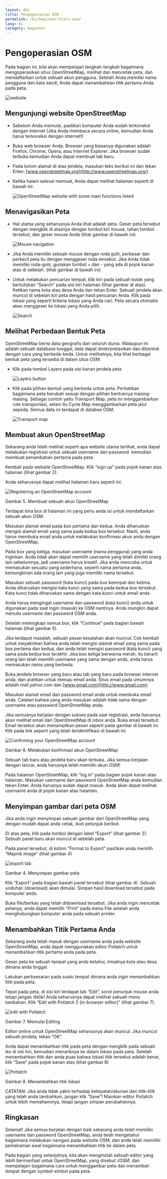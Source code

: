 ```yaml
---
layout: doc
title: Pengoperasian OSM
permalink: /bi/beginner/start-osm/
lang: bi
category: beginner
---
```


Pengoperasian OSM
=================

Pada bagian ini, kita akan mempelajari langkah-langkah bagaimana
mengoperasikan situs OpenStreetMap, melihat dan mencetak peta,
dan mendaftarkan untuk sebuah akun pengguna. Setelah Anda memiliki
nama pengguna dan kata sandi, Anda dapat menambahkan titik pertama Anda pada peta.

![website][]

Mengunjungi website OpenStreetMap
---------------------------------
-   Sebelum Anda memulai, pastikan komputer Anda sudah terkoneksi dengan internet
	(Jika Anda membaca secara online, kemudian Anda harus terkoneksi dengan internet!) 
-   Buka web browser Anda.  Browser yang biasanya digunakan adalah Firefox, Chrome, Opera, atau Internet
    Explorer. Jika browser sudah terbuka kemudian Anda dapat membuat tab baru. 
-   Pada kolom alamat di atas jendela, masukan teks berikut ini dan tekan Enter:
    [www.openstreetmap.org](http://www.openstreetmap.org/)
-   Ketika halam selesai memuat, Anda dapat melihat halaman seperti di bawah ini: 

    ![OpenStreetMap website with some main functions listed][]

Menavigasikan Peta
------------------

-	Hal utama yang seharusnya Anda lihat adalah peta. Geser peta tersebut dengan
	mengklik di atasnya dengan tombol kiri mouse, tahan tombol
	tersebut, dan geser mouse Anda (lihat gambar di bawah ini)

	![Mouse navigation][]
	
-	Jika Anda memiliki sebuah mouse dengan roda gulir, perbesar dan perkecil peta itu
	dengan menggeser roda tersebut. Jika Anda tidak memiliki roda-gulir, gunakan tombol + dan - 
	yang ada di pojok kanan atas di sebelah. (lihat gambar di bawah ini)
-	Untuk melakukan pencarian tempat, klik kiri pada sebuah kotak yang bertuliskan “Search” 
	pada sisi kiri halaman (lihat gambar di atas). Ketikan nama kota atau desa Anda dan tekan Enter.
	Sebuah jendela akan muncul di sebelah kiri peta dengan hasil pencarian Anda. Klik pada lokasi 
	yang seperti kriteria lokasi yang Anda cari. Peta secara otomatis akan menggeser ke lokasi yang Anda pilih. 
	
	![Search][]

Melihat Perbedaan Bentuk Peta
-----------------------------
OpenStreetMap berisi data geografis dari seluruh dunia. Walaupun ini adalah sebuah database tunggal, 
data dapat dinterpretasikan dan dibentuk dengan cara yang berbeda-beda. Untuk melihatnya, kita lihat
berbagai bentuk peta yang tersedia di dalam situs OSM.

-   Klik pada tombol Layers pada sisi kanan jendela peta

    ![Layers button][]

-   Klik pada pilihan bentuk yang berbeda untuk peta. Perhatikan bagaimana peta berubah sesuai dengan 
	pilihan bentuknya masing-masing. Sebagai contoh yaitu Transport Map, peta ini menggambarkan
	rute transportasi, selain itu Cycle Map menggambarkan peta jalur sepeda. Semua data ini terdapat di 
	databse OSM.

    ![Transport map][]
	
Membuat akun OpenStreetMap
--------------------------

Sekarang anda telah melihat seperti apa website utama terlihat, anda
dapat melakukan registrasi untuk sebuah username dan password  kemudian
membuat penambahan pertama pada peta.

Kembali pada website OpenStreetMap. Klik “sign up” pada pojok kanan atas
halaman (lihat gambar 2).

Anda seharusnya dapat melihat halaman baru seperti ini:

![Registering an OpenStreetMap account][]

Gambar 5. Membuat sebuah akun OpenStreetMap

Terdapat lima box di halaman ini yang perlu anda isi untuk mendaftarkan
sebuah akun OSM.

Masukan alamat email pada box pertama dan kedua. Anda diharuskan mengisi
alamat email yang sama pada kedua box tersebut. Nanti, anda harus
membuka email anda untuk melakukan konfirmasi akun anda dengan
OpenStreetMap.

Pada box yang ketiga, masukan username (nama pengguna) yang anda
inginkan. Anda tidak akan dapat memilih username yang telah dimiliki
orang lain sebelumnya, jadi username harus kreatif. Jika anda mencoba
untuk memasukan sesuatu yang sederhana, seperti nama pertama anda,
kemungkinan ada orang lain yang juga memiliki nama tersebut.

Masukan sebuah password (kata kunci) pada box keempat dan kelima. Anda
diharuskan mengisi kata kunci yang sama pada kedua box tersebut. Kata
kunci tidak diharuskan sama dengan kata kunci untuk email anda.

Anda harus mengingat username dan password (kata kunci) anda untuk
digunakan pada saat login (masuk) ke OSM nantinya. Anda mungkin dapat
menulis username dan password OSM anda.

Setelah melengkapi semua box, klik “Continue” pada bagian bawah halaman
(lihat gambar 5).

Jika terdapat masalah, sebuah pesan kesalahan akan muncul. Cek kembali
untuk meyakinkan bahwa anda telah mengisi alamat email yang sama pada
box pertama dan kedua, dan anda telah mengisi password (kata kunci) yang
sama pada kedua box terakhir. Jika box ketiga berwarna merah, itu
berarti orang lain telah memilih username yang sama dengan anda, anda
harus memasukan nama yang berbeda.

Buka jendela browser yang baru atau tab yang baru pada browser internet
anda, dan arahkan untuk menuju email anda. Situs email pada umumnya
adalah mail.yahoo.com dan [www.gmail.com](http://www.gmail.com).

Masukan alamat email dan password email anda untuk membuka email anda.
Catatan bahwa yang anda masukan adalah tidak sama dengan username atau
password OpenStreetMap anda.

Jika semuanya berjalan dengan sukses pada saat registrasi, anda harusnya
akan melihat email dari OpenStreetMap di inbox anda. Buka email
tersebut. Email tersebut akan menampilkan pesan seperti pada gambar di
bawah ini. Klik pada link seperti yang telah teridentifikasi di bawah
ini.

![Confirming your OpenStreetMap account][]

Gambar 6. Melakukan konfirmasi akun OpenStreetMap

Sebuah tab baru atau jendela baru akan terbuka. Jika semua berjalan
dengan lancar, anda harusnya telah memiliki akun OSM!

Pada halaman OpenStreetMap, klik “log in” pada bagian pojok kanan atas
halaman. Masukan username dan password OpenStreetMap anda kemudian tekan
Enter. Anda harusnya sudah dapat masuk. Anda akan dapat melihat username
anda di pojok kanan atas halaman.
	
Menyimpan gambar dari peta OSM
------------------------------

Jika anda ingin menyimpan sebuah gambar dari OpenStreetMap yang dengan
mudah dapat anda cetak, ikuti petunjuk berikut.

Di atas peta, klik pada tombol dengan label “Export” (lihat gambar 2).
Sebuah panel baru akan muncul di sebelah peta.

Pada panel tersebut, di kolom “Format to Export” pastikan anda memilih
“Mapnik Image” (lihat gambar 4)

![export tab][]

Gambar 4. Menyimpan gambar peta

Klik “Export” pada bagian bawah panel tersebut (lihat gambar 4). Sebuah
unduhan (download) akan dimulai. Simpan hasil download tersebut pada
komputer anda.

Buka file/berkas yang telah didownload tersebut. Jika anda ingin
mencetak petanya, anda dapat memilih “Print” pada menu File setelah anda
menghubungkan komputer anda pada sebuah printer.


Menambahkan Titik Pertama Anda
------------------------------

Sekarang anda telah masuk dengan username anda pada website
OpenStreetMap, anda dapat menggunakan editor Potlatch untuk menambahkan
titik pertama anda pada peta.

Geser peta ke sebuah tempat yang anda ketahui, misalnya kota atau desa
dimana anda tinggal.

Lakukan perbsesaran pada suatu tempat dimana anda ingin menambahkan
titik pada peta.

Tepat pada peta, di sisi kiri terdapat tab “Edit”, sorot penunjuk mouse
anda tetapi jangan diklik! Anda seharusnya dapat melihat sebuah menu
tambahan. Klik “Edit with Potlatch 2 (in-browser editor)” (lihat gambar
7).

![edit with Potlatch][]

Gambar 7. Memulai Editing

Editor online untuk OpenStreetMap seharusnya akan muncul. Jika muncul
sebuah jendela, tekan “OK”.

Anda dapat menambahkan titik pada peta dengan mengklik pada sebuah iko
di sisi kiri, kemudian menariknya ke dalam lokasi pada peta. Setelah
menambahkan titik dan anda puas bahwa lokasi titik tersebut adalah
benar, klik “Save” pada pojok kanan atas (lihat gambar 8)

![Potlatch][]

Gambar 8. Menambahkan titik lokasi

CATATAN: Jika anda tidak yakin terhadap ketepatan/akurasi dari
titik-titik yang telah anda tambahkan, jangan klik “Save”! Mainkan
editor Potlatch untuk lebih memahaminya, tetapi jangan simpan
perubahannya.

Ringkasan
---------

Selamat! Jika semua berjalan dengan baik sekarang anda telah memiliki
username dan password OpenStreetMap, anda telah mengetahui bagaimana
melakukan navigasi pada website OSM, dan anda telah memiliki pemahaman
awal bagaimana menambahkan titik ke dalam peta.

Pada bagian yang selanjutnya, kita akan menginstall sebuah editor yang
lebih bermanfaat untuk OpenStreetMap, yang disebut JOSM, dan mempelajari
bagaimana cara untuk menggambar peta dan menambah tempat dengan
symbol-simbol pada peta.


[website]: /images/bi/beginner/02_start-osm/bi_beg_02_start-osm_image00_website.png
[OpenStreetMap website with some main functions listed]: /images/bi/beginner/02_start-osm/bi_beg_02_start-osm_image01_osm-website-main-functions.png
[Mouse navigation]: /images/bi/beginner/02_start-osm/bi_beg_02_start-osm_image02_mouse-navigation.png
[Search]: /images/bi/beginner/02_start-osm/bi_beg_02_start-osm_image03_search.png
[Layers button]: /images/bi/beginner/02_start-osm/bi_beg_02_start-osm_image04_layers.png
[Transport map]: /images/bi/beginner/02_start-osm/bi_beg_02_start-osm_image05_transport-map.png
[Registering an OpenStreetMap account]: /images/bi/beginner/02_start-osm/bi_beg_02_start-osm_image06_registering-account.png
[Confirming your OpenStreetMap account]: /images/bi/beginner/02_start-osm/bi_beg_02_start-osm_image07_confirming-account.png
[Click edit]: /images/bi/beginner/02_start-osm/bi_beg_02_start-osm_image08_click-edit.png
[iD editor]: /images/bi/beginner/02_start-osm/bi_beg_02_start-osm_image09_id-editor.png
[Point button]: /images/bi/beginner/02_start-osm/bi_beg_02_start-osm_image10_point-button.png
[Save button]: /images/bi/beginner/02_start-osm/bi_beg_02_start-osm_image11_save-button.png

[export tab]: /images/bi/beginner/02_start-osm/bi_beg_02_start-osm_image12_export-image.png
[edit with Potlatch]: /images/bi/beginner/02_start-osm/bi_beg_02_start-osm_image13_edit-with-potlatch.png
[Potlatch]: /images/bi/beginner/02_start-osm/bi_beg_02_start-osm_image14_potlatch.png
